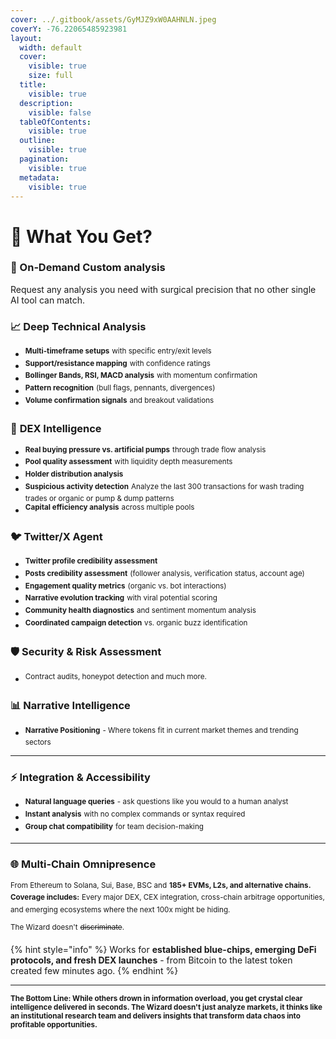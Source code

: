 ```yaml
---
cover: ../.gitbook/assets/GyMJZ9xW0AAHNLN.jpeg
coverY: -76.22065485923981
layout:
  width: default
  cover:
    visible: true
    size: full
  title:
    visible: true
  description:
    visible: false
  tableOfContents:
    visible: true
  outline:
    visible: true
  pagination:
    visible: true
  metadata:
    visible: true
---
```


# 🧞 What You Get?

### **🧠 On‑Demand Custom analysis**

Request any analysis you need with surgical precision that no other single AI tool can match.

### **📈 Deep Technical Analysis**

* <sup>**Multi-timeframe setups**</sup> <sup></sup><sup>with specific entry/exit levels</sup>
* <sup>**Support/resistance mapping**</sup> <sup></sup><sup>with confidence ratings</sup>
* <sup>**Bollinger Bands, RSI, MACD analysis**</sup> <sup></sup><sup>with momentum confirmation</sup>
* <sup>**Pattern recognition**</sup> <sup></sup><sup>(bull flags, pennants, divergences)</sup>
* <sup>**Volume confirmation signals**</sup> <sup></sup><sup>and breakout validations</sup>

### 🦄 **DEX Intelligence**

* <sup>**Real buying pressure vs. artificial pumps**</sup> <sup></sup><sup>through trade flow analysis</sup>
* <sup>**Pool quality assessment**</sup> <sup></sup><sup>with liquidity depth measurements</sup>
* <sup>**Holder distribution analysis**</sup>&#x20;
* <sup>**Suspicious activity detection**</sup>  <sup></sup><sup>Analyze the last 300 transactions for wash trading trades or organic or pump & dump patterns</sup>
* <sup>**Capital efficiency analysis**</sup> <sup></sup><sup>across multiple pools</sup>

### 🐦 Twitter/X Agent

* <sup>**Twitter profile credibility assessment**</sup>&#x20;
* <sup>**Posts credibility assessment**</sup> <sup></sup><sup>(follower analysis, verification status, account age)</sup>
* <sup>**Engagement quality metrics**</sup> <sup></sup><sup>(organic vs. bot interactions)</sup>
* <sup>**Narrative evolution tracking**</sup> <sup></sup><sup>with viral potential scoring</sup>
* <sup>**Community health diagnostics**</sup> <sup></sup><sup>and sentiment momentum analysis</sup>
* <sup>**Coordinated campaign detection**</sup> <sup></sup><sup>vs. organic buzz identification</sup>

### 🛡️ Security & Risk Assessment

* <sup>Contract audits, honeypot detection and much more.</sup>

### **📊 Narrative  Intelligence**

* <sup>**Narrative Positioning**</sup> <sup></sup><sup>- Where tokens fit in current market themes and trending sectors</sup>

***

### ⚡ Integration & Accessibility

* <sup>**Natural language queries**</sup> <sup></sup><sup>- ask questions like you would to a human analyst</sup>
* <sup>**Instant analysis**</sup> <sup></sup><sup>with no complex commands or syntax required</sup>
* <sup>**Group chat compatibility**</sup> <sup></sup><sup>for team decision-making</sup>

***

### **🌐 Multi‑Chain** Omnipresence

<sup>From Ethereum to Solana, Sui, Base, BSC and</sup> <sup></sup><sup>**185+ EVMs, L2s, and alternative chains. Coverage includes:**</sup> <sup></sup><sup>Every major DEX, CEX integration, cross-chain arbitrage opportunities, and emerging ecosystems where the next 100x might be hiding.</sup>

<sup>The Wizard doesn't</sup> <sup></sup><sup>~~discriminate~~</sup><sup>.</sup>&#x20;

{% hint style="info" %}
Works for **established blue-chips, emerging DeFi protocols, and fresh DEX launches** - from Bitcoin to the latest token created few minutes ago.
{% endhint %}

***

<sub>**The Bottom Line: While others drown in information overload, you get crystal clear intelligence delivered in seconds. The Wizard doesn't just analyze markets, it thinks like an institutional research team and delivers insights that transform data chaos into profitable opportunities.**</sub>
